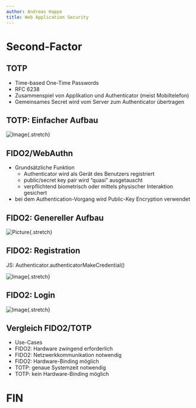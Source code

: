 ```yaml
---
author: Andreas Happe
title: Web Application Security
--- 
```


# Second-Factor

## TOTP

* Time-based One-Time Passwords
* RFC 6238
* Zusammenspiel von Applikation und Authenticator (meist Mobiltelefon)
* Gemeinsames Secret wird vom Server zum Authenticator übertragen

## TOTP: Einfacher Aufbau

![Image](0x04_totp.png){.stretch}

## FIDO2/WebAuthn

* Grundsätzliche Funktion
  * Authenticator wird als Gerät des Benutzers registriert
  * public/secret key pair wird “quasi” ausgetauscht
  * verpflichtend biometrisch oder mittels physischer Interaktion gesichert
* bei dem Authentication-Vorgang wird Public-Key Encryption verwendet

## FIDO2: Genereller Aufbau

![Picture](0x04_fido2.png){.stretch}

## FIDO2: Registration

JS: Authenticator.authenticatorMakeCredential()

![Image](0x04_webauthn_registration.png){.stretch}

## FIDO2: Login

![Image](0x04_webauthn_login.png){.stretch}

## Vergleich FIDO2/TOTP

* Use-Cases
* FIDO2: Hardware zwingend erforderlich
* FIDO2: Netzwerkkommunikation notwendig
* FIDO2: Hardware-Binding möglich
* TOTP: genaue Systemzeit notwendig
* TOTP: kein Hardware-Binding möglich

# FIN
